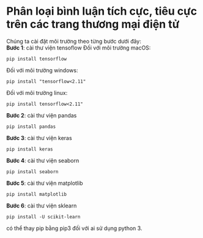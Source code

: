 # Phân loại bình luận tích cực, tiêu cực trên các trang thương mại điện tử

Chúng ta cài đặt môi trường theo từng bước dưới đây:<br/>
**Bước 1**: cài thư viện tensoflow
Đối với môi trường macOS:
<pre><code>pip install tensorflow</code></pre>
Đối với môi trường windows:
<pre><code>pip install "tensorflow<2.11"</code></pre>
Đối với môi trường linux:
<pre><code>pip install tensorflow<2.11"</code></pre>
**Bước 2**: cài thư viện pandas
<pre><code>pip install pandas</code></pre>
**Bước 3**: cài thư viện keras
<pre><code>pip install keras</code></pre>
**Bước 4**: cài thư viện seaborn
<pre><code>pip install seaborn</code></pre>
**Bước 5**: cài thư viện matplotlib
<pre><code>pip install matplotlib</code></pre>
**Bước 6**: cài thư viện sklearn
<pre><code>pip install -U scikit-learn</code></pre>
có thể thay pip bằng pip3 đối với ai sử dụng python 3.

